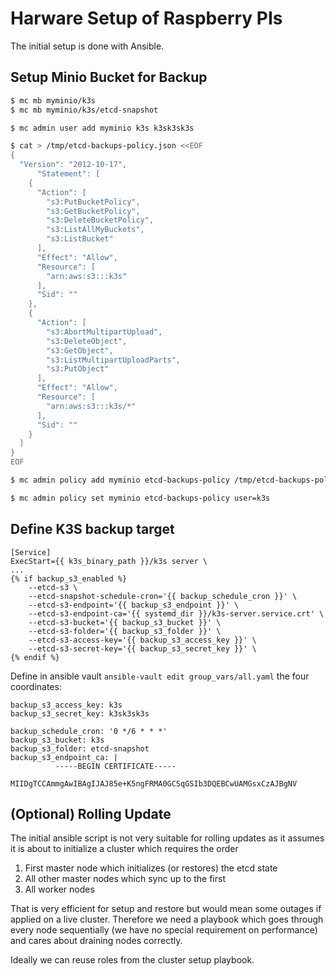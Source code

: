 # Harware Setup of Raspberry PIs

The initial setup is done with Ansible.

## Setup Minio Bucket for Backup

```bash title="Create minio bucket"
$ mc mb myminio/k3s
$ mc mb myminio/k3s/etcd-snapshot
```

```bash title="Create user with policy"
$ mc admin user add myminio k3s k3sk3sk3s

$ cat > /tmp/etcd-backups-policy.json <<EOF
{
  "Version": "2012-10-17",
      "Statement": [
    {
      "Action": [
        "s3:PutBucketPolicy",
        "s3:GetBucketPolicy",
        "s3:DeleteBucketPolicy",
        "s3:ListAllMyBuckets",
        "s3:ListBucket"
      ],
      "Effect": "Allow",
      "Resource": [
        "arn:aws:s3:::k3s"
      ],
      "Sid": ""
    },
    {
      "Action": [
        "s3:AbortMultipartUpload",
        "s3:DeleteObject",
        "s3:GetObject",
        "s3:ListMultipartUploadParts",
        "s3:PutObject"
      ],
      "Effect": "Allow",
      "Resource": [
        "arn:aws:s3:::k3s/*"
      ],
      "Sid": ""
    }
  ]
}
EOF

$ mc admin policy add myminio etcd-backups-policy /tmp/etcd-backups-policy.json

$ mc admin policy set myminio etcd-backups-policy user=k3s
```


## Define K3S backup target

```Ansible title="k3s-server.services"
[Service]
ExecStart={{ k3s_binary_path }}/k3s server \
...
{% if backup_s3_enabled %}
    --etcd-s3 \
    --etcd-snapshot-schedule-cron='{{ backup_schedule_cron }}' \
    --etcd-s3-endpoint='{{ backup_s3_endpoint }}' \
    --etcd-s3-endpoint-ca='{{ systemd_dir }}/k3s-server.service.crt' \
    --etcd-s3-bucket='{{ backup_s3_bucket }}' \
    --etcd-s3-folder='{{ backup_s3_folder }}' \
    --etcd-s3-access-key='{{ backup_s3_access_key }}' \
    --etcd-s3-secret-key='{{ backup_s3_secret_key }}' \
{% endif %}
```

Define in ansible vault `ansible-vault edit group_vars/all.yaml` the four coordinates:
```properties title="vault"
backup_s3_access_key: k3s
backup_s3_secret_key: k3sk3sk3s
```

```properties title="hosts"
backup_schedule_cron: '0 */6 * * *'
backup_s3_bucket: k3s
backup_s3_folder: etcd-snapshot
backup_s3_endpoint_ca: |
          -----BEGIN CERTIFICATE-----
          MIIDgTCCAmmgAwIBAgIJAJ85e+K5ngFRMA0GCSqGSIb3DQEBCwUAMGsxCzAJBgNV
```



## (Optional) Rolling Update

The initial ansible script is not very suitable for rolling updates as it
assumes it is about to initialize a cluster which requires the order

1. First master node which initializes (or restores) the etcd state
2. All other master nodes which sync up to the first
3. All worker nodes

That is very efficient for setup and restore but would mean some outages if
applied on a live cluster. Therefore we need a playbook which goes through
every node sequentially (we have no special requirement on performance) and
cares about draining nodes correctly.

Ideally we can reuse roles from the cluster setup playbook.
